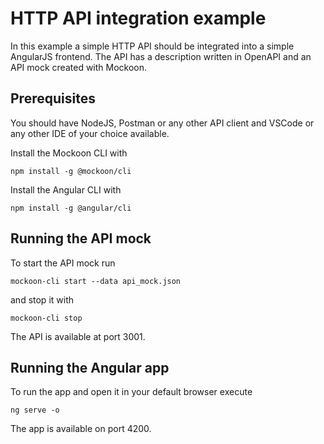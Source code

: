 # HTTP API integration example

In this example a simple HTTP API should be integrated into a simple AngularJS frontend.
The API has a description written in OpenAPI and an API mock created with Mockoon.

## Prerequisites

You should have NodeJS, Postman or any other API client and VSCode or any other IDE of your choice available.

Install the Mockoon CLI with

```
npm install -g @mockoon/cli
```

Install the Angular CLI with

```
npm install -g @angular/cli
```

## Running the API mock

To start the API mock run

```
mockoon-cli start --data api_mock.json
```

and stop it with

```
mockoon-cli stop
```

The API is available at port 3001.

## Running the Angular app

To run the app and open it in your default browser execute

```
ng serve -o
```

The app is available on port 4200.